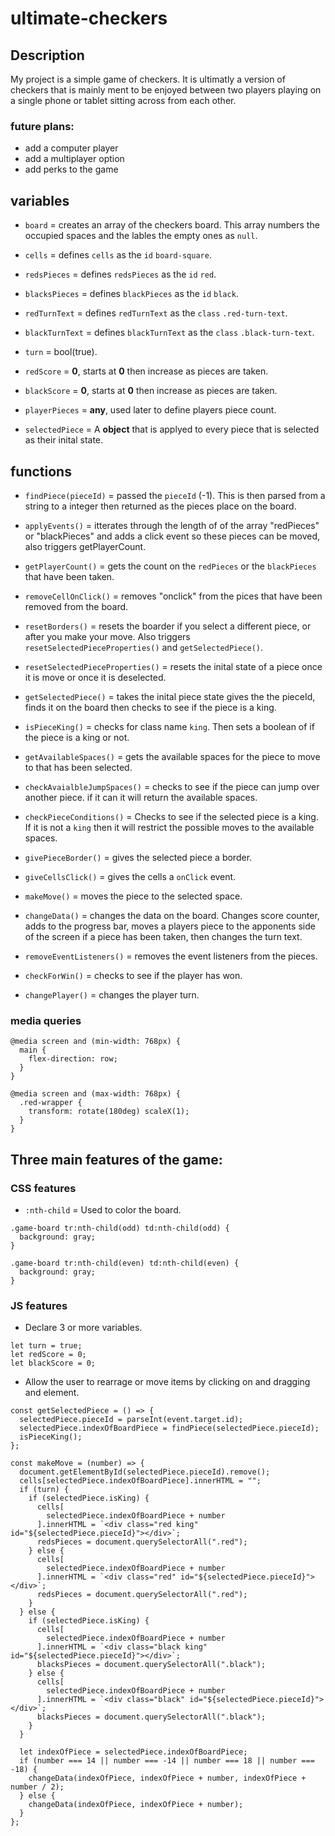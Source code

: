 # ultimate-checkers

## Description

My project is a simple game of checkers. It is ultimatly a version of checkers that is mainly ment to be enjoyed
between two players playing on a single phone or tablet sitting across from each other.

### future plans:

- add a computer player
- add a multiplayer option
- add perks to the game

## variables

- `board` = creates an array of the checkers board. This array numbers the occupied
  spaces and the lables the empty ones as `null`.

- `cells` = defines `cells` as the `id` `board-square`.

- `redsPieces` = defines `redsPieces` as the `id` `red`.

- `blacksPieces` = defines `blackPieces` as the `id` `black`.

- `redTurnText` = defines `redTurnText` as the `class` `.red-turn-text`.

- `blackTurnText` = defines `blackTurnText` as the `class` `.black-turn-text`.

- `turn` = bool(true).

- `redScore` = **0**, starts at **0** then increase as pieces are taken.

- `blackScore` = **0**, starts at **0** then increase as pieces are taken.

- `playerPieces` = **any**, used later to define players piece count.

- `selectedPiece` = A **object** that is applyed to every piece that is selected
  as their inital state.

## functions

- `findPiece(pieceId)` = passed the `pieceId` (-1). This is then parsed from a string
  to a integer then returned as the pieces place on the board.

- `applyEvents()` = itterates through the length of of the array "redPieces" or
  "blackPieces" and adds a click event so these pieces can be moved, also triggers getPlayerCount.

- `getPlayerCount()` = gets the count on the `redPieces` or the `blackPieces` that have
  been taken.

- `removeCellOnClick()` = removes "onclick" from the pices that have been removed
  from the board.

- `resetBorders()` = resets the boarder if you select a different piece, or after you make your move.
  Also triggers `resetSelectedPieceProperties()` and `getSelectedPiece()`.

- `resetSelectedPieceProperties()` = resets the inital state of a piece once it is move
  or once it is deselected.

- `getSelectedPiece()` = takes the inital piece state gives the the pieceId, finds it
  on the board then checks to see if the piece is a king.

- `isPieceKing()` = checks for class name `king`. Then sets a boolean of if the piece
  is a king or not.

- `getAvailableSpaces()` = gets the available spaces for the piece to move to that has been
  selected.

- `checkAvaialbleJumpSpaces()` = checks to see if the piece can jump over another piece.
  if it can it will return the available spaces.

- `checkPieceConditions()` = Checks to see if the selected piece is a king. If it is not a `king`
  then it will restrict the possible moves to the available spaces.

- `givePieceBorder()` = gives the selected piece a border.

- `giveCellsClick()` = gives the cells a `onClick` event.

- `makeMove()` = moves the piece to the selected space.

- `changeData()` = changes the data on the board. Changes score counter, adds to the progress bar,
  moves a players piece to the apponents side of the screen if a piece has been taken, then changes
  the turn text.

- `removeEventListeners()` = removes the event listeners from the pieces.

- `checkForWin()` = checks to see if the player has won.

- `changePlayer()` = changes the player turn.

### media queries

```
@media screen and (min-width: 768px) {
  main {
    flex-direction: row;
  }
}
```

```
@media screen and (max-width: 768px) {
  .red-wrapper {
    transform: rotate(180deg) scaleX(1);
  }
}
```

## Three main features of the game:

### CSS features

- `:nth-child` = Used to color the board.

```
.game-board tr:nth-child(odd) td:nth-child(odd) {
  background: gray;
}

.game-board tr:nth-child(even) td:nth-child(even) {
  background: gray;
}
```

### JS features

- Declare 3 or more variables.

```
let turn = true;
let redScore = 0;
let blackScore = 0;
```

- Allow the user to rearrage or move items by clicking on and dragging and element.

```
const getSelectedPiece = () => {
  selectedPiece.pieceId = parseInt(event.target.id);
  selectedPiece.indexOfBoardPiece = findPiece(selectedPiece.pieceId);
  isPieceKing();
};
```

```
const makeMove = (number) => {
  document.getElementById(selectedPiece.pieceId).remove();
  cells[selectedPiece.indexOfBoardPiece].innerHTML = "";
  if (turn) {
    if (selectedPiece.isKing) {
      cells[
        selectedPiece.indexOfBoardPiece + number
      ].innerHTML = `<div class="red king" id="${selectedPiece.pieceId}"></div>`;
      redsPieces = document.querySelectorAll(".red");
    } else {
      cells[
        selectedPiece.indexOfBoardPiece + number
      ].innerHTML = `<div class="red" id="${selectedPiece.pieceId}"></div>`;
      redsPieces = document.querySelectorAll(".red");
    }
  } else {
    if (selectedPiece.isKing) {
      cells[
        selectedPiece.indexOfBoardPiece + number
      ].innerHTML = `<div class="black king" id="${selectedPiece.pieceId}"></div>`;
      blacksPieces = document.querySelectorAll(".black");
    } else {
      cells[
        selectedPiece.indexOfBoardPiece + number
      ].innerHTML = `<div class="black" id="${selectedPiece.pieceId}"></div>`;
      blacksPieces = document.querySelectorAll(".black");
    }
  }

  let indexOfPiece = selectedPiece.indexOfBoardPiece;
  if (number === 14 || number === -14 || number === 18 || number === -18) {
    changeData(indexOfPiece, indexOfPiece + number, indexOfPiece + number / 2);
  } else {
    changeData(indexOfPiece, indexOfPiece + number);
  }
};
```
